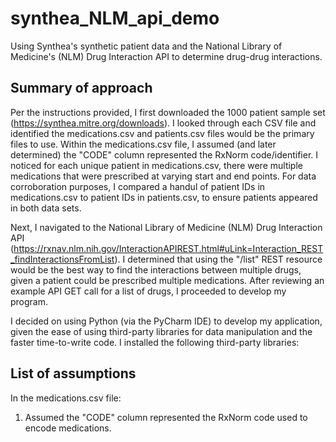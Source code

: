 # synthea_NLM_api_demo
Using Synthea's synthetic patient data and the National Library of Medicine's (NLM) Drug Interaction API to determine drug-drug interactions.

## Summary of approach

Per the instructions provided, I first downloaded the 1000 patient sample set (https://synthea.mitre.org/downloads). I looked through each CSV file and identified the medications.csv and patients.csv files would be the primary files to use. Within the medications.csv file, I assumed (and later determined) the "CODE" column represented the RxNorm code/identifier. I noticed for each unique patient in medications.csv, there were multiple medications that were prescribed at varying start and end points. For data corroboration purposes, I compared a handul of patient IDs in medications.csv to patient IDs in patients.csv, to ensure patients appeared in both data sets. 

Next, I navigated to the National Library of Medicine (NLM) Drug Interaction API (https://rxnav.nlm.nih.gov/InteractionAPIREST.html#uLink=Interaction_REST_findInteractionsFromList). I determined that using the "/list" REST resource would be the best way to find the interactions between multiple drugs, given a patient could be prescribed multiple medications. After reviewing an example API GET call for a list of drugs, I proceeded to develop my program.

I decided on using Python (via the PyCharm IDE) to develop my application, given the ease of using third-party libraries for data manipulation and the faster time-to-write code. I installed the following third-party libraries:



## List of assumptions

In the medications.csv file:
1) Assumed the "CODE" column represented the RxNorm code used to encode medications.
